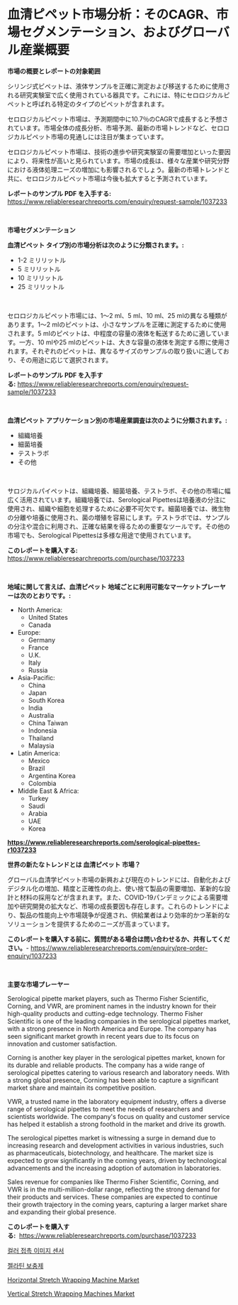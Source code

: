 <p><h1>血清ピペット市場分析：そのCAGR、市場セグメンテーション、およびグローバル産業概要</h1></p><p><strong>市場の概要とレポートの対象範囲</strong></p>
<p><p>シリンジ式ピペットは、液体サンプルを正確に測定および移送するために使用される研究実験室で広く使用されている器具です。これには、特にセロロジカルピペットと呼ばれる特定のタイプのピペットが含まれます。</p><p>セロロジカルピペット市場は、予測期間中に10.7％のCAGRで成長すると予想されています。市場全体の成長分析、市場予測、最新の市場トレンドなど、セロロジカルピペット市場の見通しには注目が集まっています。</p><p>セロロジカルピペット市場は、技術の進歩や研究実験室の需要増加といった要因により、将来性が高いと見られています。市場の成長は、様々な産業や研究分野における液体処理ニーズの増加にも影響されるでしょう。最新の市場トレンドと共に、セロロジカルピペット市場は今後も拡大すると予測されています。</p></p>
<p><strong>レポートのサンプル PDF を入手する:</strong> <a href="https://www.reliableresearchreports.com/enquiry/request-sample/1037233">https://www.reliableresearchreports.com/enquiry/request-sample/1037233</a></p>
<p>&nbsp;</p>
<p><strong>市場セグメンテーション</strong></p>
<p><strong>血清ピペット タイプ別の市場分析は次のように分類されます。:</strong></p>
<p><ul><li>1-2 ミリリットル</li><li>5 ミリリットル</li><li>10 ミリリットル</li><li>25 ミリリットル</li></ul></p>
<p>&nbsp;</p>
<p><p>セロロジカルピペット市場には、1〜2 ml、5 ml、10 ml、25 mlの異なる種類があります。1〜2 mlのピペットは、小さなサンプルを正確に測定するために使用されます。5 mlのピペットは、中程度の容量の液体を転送するために適しています。一方、10 mlや25 mlのピペットは、大きな容量の液体を測定する際に使用されます。それぞれのピペットは、異なるサイズのサンプルの取り扱いに適しており、その用途に応じて選択されます。</p></p>
<p><strong>レポートのサンプル PDF を入手する:</strong>&nbsp;<a href="https://www.reliableresearchreports.com/enquiry/request-sample/1037233">https://www.reliableresearchreports.com/enquiry/request-sample/1037233</a></p>
<p>&nbsp;</p>
<p><strong> 血清ピペット アプリケーション別の市場産業調査は次のように分類されます。:</strong></p>
<p><ul><li>組織培養</li><li>細菌培養</li><li>テストラボ</li><li>その他</li></ul></p>
<p>&nbsp;</p>
<p><p>サロジカルパイペットは、組織培養、細菌培養、テストラボ、その他の市場に幅広く活用されています。組織培養では、Serological Pipettesは培養液の分注に使用され、組織や細胞を処理するために必要不可欠です。細菌培養では、微生物の分離や培養に使用され、菌の増殖を容易にします。テストラボでは、サンプルの分注や混合に利用され、正確な結果を得るための重要なツールです。その他の市場でも、Serological Pipettesは多様な用途で使用されています。</p></p>
<p><strong>このレポートを購入する:</strong>&nbsp; <a href="https://www.reliableresearchreports.com/purchase/1037233">https://www.reliableresearchreports.com/purchase/1037233</a></p>
<p>&nbsp;</p>
<p><strong>地域に関して言えば、血清ピペット 地域ごとに利用可能なマーケットプレーヤーは次のとおりです。:</strong></p>
<p><ul>
    <li>
        North America:
        <ul>
            <li>United States</li>
            <li>Canada</li>
        </ul>
    </li>
    <li>
        Europe:
        <ul>
            <li>Germany</li>
            <li>France</li>
            <li>U.K.</li>
            <li>Italy</li>
            <li>Russia</li>
        </ul>
    </li>
    <li>
        Asia-Pacific:
        <ul>
            <li>China</li>
            <li>Japan</li>
            <li>South Korea</li>
            <li>India</li>
            <li>Australia</li>
            <li>China Taiwan</li>
            <li>Indonesia</li>
            <li>Thailand</li>
            <li>Malaysia</li>
        </ul>
    </li>
    <li>
        Latin America:
        <ul>
            <li>Mexico</li>
            <li>Brazil</li>
            <li>Argentina Korea</li>
            <li>Colombia</li>
        </ul>
    </li>
    <li>
        Middle East & Africa:
        <ul>
            <li>Turkey</li>
            <li>Saudi</li>
            <li>Arabia</li>
            <li>UAE</li>
            <li>Korea</li>
        </ul>
    </li>
    </ul></p>
<p><strong><a href="https://www.reliableresearchreports.com/serological-pipettes-r1037233">https://www.reliableresearchreports.com/serological-pipettes-r1037233</a></strong>&nbsp;</p>
<p><strong>世界の新たなトレンドとは 血清ピペット 市場？</strong></p>
<p><p>グローバル血清学ピペット市場の新興および現在のトレンドには、自動化およびデジタル化の増加、精度と正確性の向上、使い捨て製品の需要増加、革新的な設計と材料の採用などが含まれます。また、COVID-19パンデミックによる需要増加や研究開発の拡大など、市場の成長要因も存在します。これらのトレンドにより、製品の性能向上や市場競争が促進され、供給業者はより効率的かつ革新的なソリューションを提供するためのニーズが高まっています。</p></p>
<p><strong>このレポートを購入する前に、質問がある場合は問い合わせるか、共有してください。</strong>- <a href="https://www.reliableresearchreports.com/enquiry/pre-order-enquiry/1037233">https://www.reliableresearchreports.com/enquiry/pre-order-enquiry/1037233</a></p>
<p>&nbsp;</p>
<p><strong>主要な市場プレーヤー</strong></p>
<p><p>Serological pipette market players, such as Thermo Fisher Scientific, Corning, and VWR, are prominent names in the industry known for their high-quality products and cutting-edge technology. Thermo Fisher Scientific is one of the leading companies in the serological pipettes market, with a strong presence in North America and Europe. The company has seen significant market growth in recent years due to its focus on innovation and customer satisfaction.</p><p>Corning is another key player in the serological pipettes market, known for its durable and reliable products. The company has a wide range of serological pipettes catering to various research and laboratory needs. With a strong global presence, Corning has been able to capture a significant market share and maintain its competitive position.</p><p>VWR, a trusted name in the laboratory equipment industry, offers a diverse range of serological pipettes to meet the needs of researchers and scientists worldwide. The company's focus on quality and customer service has helped it establish a strong foothold in the market and drive its growth.</p><p>The serological pipettes market is witnessing a surge in demand due to increasing research and development activities in various industries, such as pharmaceuticals, biotechnology, and healthcare. The market size is expected to grow significantly in the coming years, driven by technological advancements and the increasing adoption of automation in laboratories.</p><p>Sales revenue for companies like Thermo Fisher Scientific, Corning, and VWR is in the multi-million-dollar range, reflecting the strong demand for their products and services. These companies are expected to continue their growth trajectory in the coming years, capturing a larger market share and expanding their global presence.</p></p>
<p><strong>このレポートを購入する:</strong>&nbsp;&nbsp;<a href="https://www.reliableresearchreports.com/purchase/1037233">https://www.reliableresearchreports.com/purchase/1037233</a></p>
<p><p><a href="https://github.com/WilburKihn5676/Market-Research-Report-List-1/blob/main/367361926562.md">컬러 접촉 이미지 센서</a></p><p><a href="https://github.com/wallacBahrtyinger567686/Market-Research-Report-List-1/blob/main/851251026563.md">젤라틴 보충제</a></p><p><a href="https://github.com/Sarissaschmalingtr6fz2739/Market-Research-Report-List-2/blob/main/horizontal-stretch-wrapping-machine-market.md">Horizontal Stretch Wrapping Machine Market</a></p><p><a href="https://github.com/jodemen/Market-Research-Report-List-2/blob/main/vertical-stretch-wrapping-machines-market.md">Vertical Stretch Wrapping Machines Market</a></p></p>